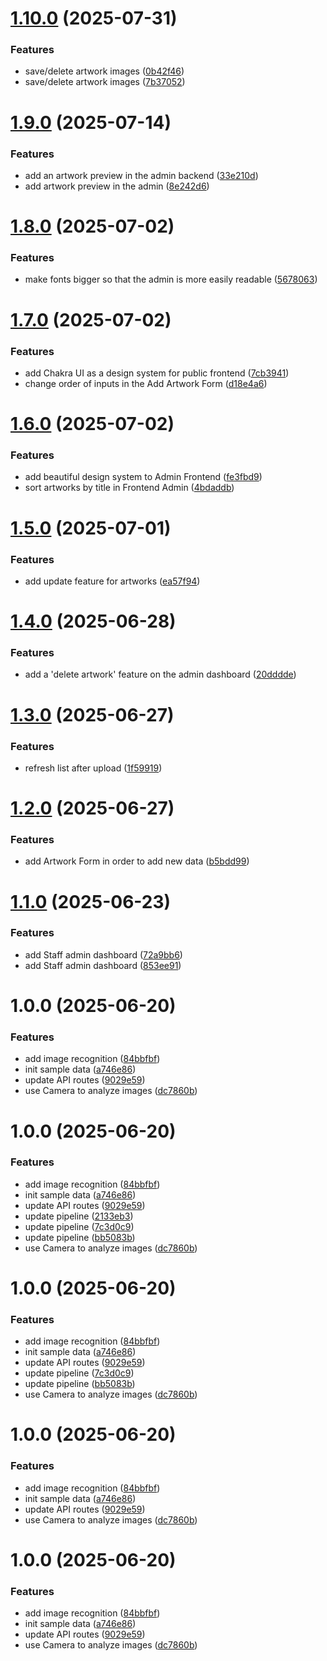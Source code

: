 # [1.10.0](https://github.com/rvuong/odomate/compare/v1.9.0...v1.10.0) (2025-07-31)


### Features

* save/delete artwork images ([0b42f46](https://github.com/rvuong/odomate/commit/0b42f465ea09e40a2decfadde3692b542f359e73))
* save/delete artwork images ([7b37052](https://github.com/rvuong/odomate/commit/7b370521ef0ea163b7b4019d46b6e2a281e1b39a))

# [1.9.0](https://github.com/rvuong/odomate/compare/v1.8.0...v1.9.0) (2025-07-14)


### Features

* add an artwork preview in the admin backend ([33e210d](https://github.com/rvuong/odomate/commit/33e210ddd295f0da1a52d2c643719a393f1943a4))
* add artwork preview in the admin ([8e242d6](https://github.com/rvuong/odomate/commit/8e242d617a6fa5a295aebb48cd5242d8cdc9ed7d))

# [1.8.0](https://github.com/rvuong/odomate/compare/v1.7.0...v1.8.0) (2025-07-02)


### Features

* make fonts bigger so that the admin is more easily readable ([5678063](https://github.com/rvuong/odomate/commit/5678063feb78f54c0f506fd3bf3715f438caf48d))

# [1.7.0](https://github.com/rvuong/odomate/compare/v1.6.0...v1.7.0) (2025-07-02)


### Features

* add Chakra UI as a design system for public frontend ([7cb3941](https://github.com/rvuong/odomate/commit/7cb39416c8fc192643380cd26c6a8d3e43484c36))
* change order of inputs in the Add Artwork Form ([d18e4a6](https://github.com/rvuong/odomate/commit/d18e4a6418f74b045171366f4b3b40af00d075b8))

# [1.6.0](https://github.com/rvuong/odomate/compare/v1.5.0...v1.6.0) (2025-07-02)


### Features

* add beautiful design system to Admin Frontend ([fe3fbd9](https://github.com/rvuong/odomate/commit/fe3fbd9a4456a1099e41f7c890e83f68a11c7916))
* sort artworks by title in Frontend Admin ([4bdaddb](https://github.com/rvuong/odomate/commit/4bdaddbb4ed33d9e8c95948ae7e5940a05fae163))

# [1.5.0](https://github.com/rvuong/odomate/compare/v1.4.0...v1.5.0) (2025-07-01)


### Features

* add update feature for artworks ([ea57f94](https://github.com/rvuong/odomate/commit/ea57f94e02ee5fdaa222240311d7d6114c5399ca))

# [1.4.0](https://github.com/rvuong/odomate/compare/v1.3.0...v1.4.0) (2025-06-28)


### Features

* add a 'delete artwork' feature on the admin dashboard ([20dddde](https://github.com/rvuong/odomate/commit/20dddde45e38a0625b7e0226b680d2427b775027))

# [1.3.0](https://github.com/rvuong/odomate/compare/v1.2.0...v1.3.0) (2025-06-27)


### Features

* refresh list after upload ([1f59919](https://github.com/rvuong/odomate/commit/1f59919907f6e23489f7264b8468ec6b97c9b924))

# [1.2.0](https://github.com/rvuong/odomate/compare/v1.1.0...v1.2.0) (2025-06-27)


### Features

* add Artwork Form in order to add new data ([b5bdd99](https://github.com/rvuong/odomate/commit/b5bdd9957b09719ca149e985043228457b7c39f6))

# [1.1.0](https://github.com/rvuong/odomate/compare/v1.0.0...v1.1.0) (2025-06-23)


### Features

* add Staff admin dashboard ([72a9bb6](https://github.com/rvuong/odomate/commit/72a9bb6a0a80f5a1696700c9f3d6c06627febf98))
* add Staff admin dashboard ([853ee91](https://github.com/rvuong/odomate/commit/853ee918f15a7e51f45c83a8ba455574a6fec211))

# 1.0.0 (2025-06-20)


### Features

* add image recognition ([84bbfbf](https://github.com/rvuong/odomate/commit/84bbfbf4d2c8e6114d8dac3054803ca820ca0260))
* init sample data ([a746e86](https://github.com/rvuong/odomate/commit/a746e86c4cdef96f0adea450fbb4adbe032d74f1))
* update API routes ([9029e59](https://github.com/rvuong/odomate/commit/9029e596757c4d5614f43d7963cc9ef656f9743d))
* use Camera to analyze images ([dc7860b](https://github.com/rvuong/odomate/commit/dc7860bf1ebb44c0ab171290175a0566577c7790))

# 1.0.0 (2025-06-20)


### Features

* add image recognition ([84bbfbf](https://github.com/rvuong/odomate/commit/84bbfbf4d2c8e6114d8dac3054803ca820ca0260))
* init sample data ([a746e86](https://github.com/rvuong/odomate/commit/a746e86c4cdef96f0adea450fbb4adbe032d74f1))
* update API routes ([9029e59](https://github.com/rvuong/odomate/commit/9029e596757c4d5614f43d7963cc9ef656f9743d))
* update pipeline ([2133eb3](https://github.com/rvuong/odomate/commit/2133eb3f21cda1ba3e1d380c8697b611cf6f5383))
* update pipeline ([7c3d0c9](https://github.com/rvuong/odomate/commit/7c3d0c98f3030596fbd5a910500d6bd8c57cee34))
* update pipeline ([bb5083b](https://github.com/rvuong/odomate/commit/bb5083b060610b5b8a629b9b7e8c7d6aa20c8026))
* use Camera to analyze images ([dc7860b](https://github.com/rvuong/odomate/commit/dc7860bf1ebb44c0ab171290175a0566577c7790))

# 1.0.0 (2025-06-20)


### Features

* add image recognition ([84bbfbf](https://github.com/rvuong/odomate/commit/84bbfbf4d2c8e6114d8dac3054803ca820ca0260))
* init sample data ([a746e86](https://github.com/rvuong/odomate/commit/a746e86c4cdef96f0adea450fbb4adbe032d74f1))
* update API routes ([9029e59](https://github.com/rvuong/odomate/commit/9029e596757c4d5614f43d7963cc9ef656f9743d))
* update pipeline ([7c3d0c9](https://github.com/rvuong/odomate/commit/7c3d0c98f3030596fbd5a910500d6bd8c57cee34))
* update pipeline ([bb5083b](https://github.com/rvuong/odomate/commit/bb5083b060610b5b8a629b9b7e8c7d6aa20c8026))
* use Camera to analyze images ([dc7860b](https://github.com/rvuong/odomate/commit/dc7860bf1ebb44c0ab171290175a0566577c7790))

# 1.0.0 (2025-06-20)


### Features

* add image recognition ([84bbfbf](https://github.com/rvuong/odomate/commit/84bbfbf4d2c8e6114d8dac3054803ca820ca0260))
* init sample data ([a746e86](https://github.com/rvuong/odomate/commit/a746e86c4cdef96f0adea450fbb4adbe032d74f1))
* update API routes ([9029e59](https://github.com/rvuong/odomate/commit/9029e596757c4d5614f43d7963cc9ef656f9743d))
* use Camera to analyze images ([dc7860b](https://github.com/rvuong/odomate/commit/dc7860bf1ebb44c0ab171290175a0566577c7790))

# 1.0.0 (2025-06-20)


### Features

* add image recognition ([84bbfbf](https://github.com/rvuong/odomate/commit/84bbfbf4d2c8e6114d8dac3054803ca820ca0260))
* init sample data ([a746e86](https://github.com/rvuong/odomate/commit/a746e86c4cdef96f0adea450fbb4adbe032d74f1))
* update API routes ([9029e59](https://github.com/rvuong/odomate/commit/9029e596757c4d5614f43d7963cc9ef656f9743d))
* use Camera to analyze images ([dc7860b](https://github.com/rvuong/odomate/commit/dc7860bf1ebb44c0ab171290175a0566577c7790))
